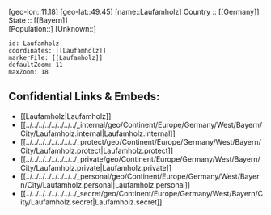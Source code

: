 ﻿---
location: [49.45,11.18] 
mapzoom: [7,12] 
mapmarker: city 
type: City
tags:
- geo/City


SpocWebEntityId: 31873
isDeleted: false
confidential: public

---
[geo-lon::11.18] 
[geo-lat::49.45] 
[name::Laufamholz] 
Country :: [[Germany]]  
State :: [[Bayern]]  
[Population::] 
[Unknown::] 


```leaflet
id: Laufamholz
coordinates: [[Laufamholz]] 
markerFile: [[Laufamholz]] 
defaultZoom: 11 
maxZoom: 18
```


## Confidential Links & Embeds: 
- [[Laufamholz|Laufamholz]]  
- [[../../../../../../../../_internal/geo/Continent/Europe/Germany/West/Bayern/City/Laufamholz.internal|Laufamholz.internal]] 
- [[../../../../../../../../_protect/geo/Continent/Europe/Germany/West/Bayern/City/Laufamholz.protect|Laufamholz.protect]] 
- [[../../../../../../../../_private/geo/Continent/Europe/Germany/West/Bayern/City/Laufamholz.private|Laufamholz.private]] 
- [[../../../../../../../../_personal/geo/Continent/Europe/Germany/West/Bayern/City/Laufamholz.personal|Laufamholz.personal]] 
- [[../../../../../../../../_secret/geo/Continent/Europe/Germany/West/Bayern/City/Laufamholz.secret|Laufamholz.secret]] 
